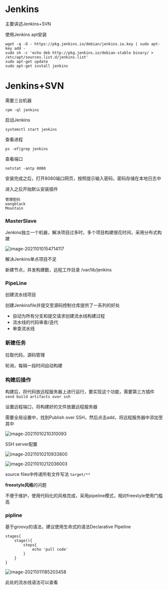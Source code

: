 # Jenkins

主要讲述Jenkins+SVN

使用Jenkins apt安装

```
wget -q -O - https://pkg.jenkins.io/debian/jenkins.io.key | sudo apt-key add -
sudo sh -c 'echo deb http://pkg.jenkins.io/debian-stable binary/ > /etc/apt/sources.list.d/jenkins.list'
sudo apt-get update
sudo apt-get install jenkins
```

# Jenkins+SVN

需要三台机器

`rpm -ql jenkins`

启动Jenkins

`systemctl start jenkins`

查看进程

`ps -ef|grep jenkins`

查看端口

`netstat -antp 8080`

安装完成之后，打开8080端口网页，按照提示输入密码，密码存储在本地日志中

进入之后开始默认安装插件

```
管理密码
wangblack
Mountain
```

### MasterSlave

Jenkins独立一个机器，解决项目过多时，多个项目构建很花时间，采用分布式构建

![image-20211010154714117](Jenkins.assets/image-20211010154714117.png)



解决Jenkins单点项目不足

新建节点，并发构建数，远程工作目录 /var/lib/jenkins

### PipeLine

创建流水线项目

创建Jenkinsfile并提交至源码控制仓库提供了一系列的好处

- 自动为所有分支和提交请求创建流水线构建过程
- 流水线的代码审查/迭代
- 审查流水线

### 新建任务

拉取代码，源码管理

轮询，每隔一段时间自动构建

### 构建后操作

构建后，将代码放远程服务器上进行运行，要实现这个功能，需要第三方插件`send build artifacts over ssh`

设置远程端口，将构建好的文件放置远程服务器

需要全局设置中，找到Publish over SSH，然后点击add，将远程服务器中添加至其中

![image-20211010210310093](Jenkins.assets/image-20211010210310093.png)

SSH server配置

![image-20211010210933800](Jenkins.assets/image-20211010210933800.png)

![image-20211010212036003](Jenkins.assets/image-20211010212036003.png)

source files中传递所有文件写法 `target/**`

**freestyle风格**的问题

不便于维护，使用代码化的风格完成，采用pipeline模式，相对freestyle使用门槛高

### pipline

基于groovy的语法，建议使用生命式的语法Declarative Pipeline

```
stages{
	stage(){
		steps{
			echo 'pull code'
		}
	}
}
```

![image-20211011185203458](Jenkins.assets/image-20211011185203458.png)

此处的流水线语法可以查看

